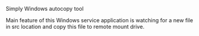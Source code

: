 Simply Windows autocopy tool

Main feature of this Windows service application is watching for a new file in src location and copy this file to remote mount drive. 
